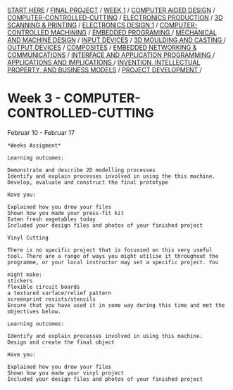 [START HERE](start) / [FINAL PROJECT](final) / [WEEK 1](week1) / [COMPUTER AIDED DESIGN](week2) / [COMPUTER-CONTROLLED-CUTTING](week3) / [ELECTRONICS PRODUCTION](week4) / [3D SCANNING & PRINTING](week5) / [ELECTRONICS DESIGN 1](week6)  / [COMPUTER-CONTROLLED MACHINING](week7) / [EMBEDDED PROGRAMING ](week8) / [MECHANICAL AND MACHINE DESIGN](week9) / [INPUT DEVICES](week10) / [3D MOULDING AND CASTING ](week11) / [OUTPUT DEVICES](week12) /  [COMPOSITES](week13) / [EMBEDDED NETWORKING & COMMUNICATIONS](week14) / [INTERFACE AND APPLICATION PROGRAMMING ](week15) / [APPLICATIONS AND IMPLICATIONS ](week16) / [INVENTION, INTELLECTUAL PROPERTY, AND BUSINESS MODELS](week17) / [PROJECT DEVELOPMENT ](week18) /


# Week 3 - COMPUTER-CONTROLLED-CUTTING

Februar 10 - Februar 17



~~~
*Weeks Assigment*

Learning outcomes:

Demonstrate and describe 2D modelling processes 
Identify and explain processes involved in using the this machine. 
Develop, evaluate and construct the final prototype

Have you:

Explained how you drew your files
Shown how you made your press-fit kit
Eaten fresh vegetables today
Included your design files and photos of your finished project

Vinyl Cutting

There is no specific project that is focussed on this very useful tool. There are a range of ways you might utilise it throughout the programme, or your local instructor may set a specific project. You 

might make:
stickers
flexible circuit boards
a textured surface/relief pattern 
screenprint resists/stencils
Ensure that you have used it in some way during this time and met the objectives below.

Learning outcomes:

Identify and explain processes involved in using this machine. 
Design and create the final object

Have you:

Explained how you drew your files
Shown how you made your vinyl project
Included your design files and photos of your finished project



~~~